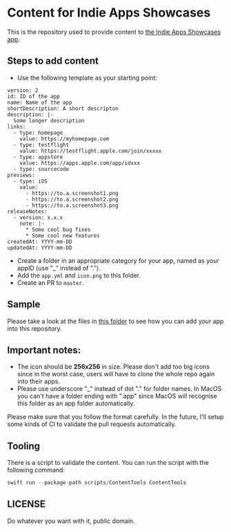 # Content for Indie Apps Showcases

This is the repository used to provide content to [the Indie Apps Showcases app](https://github.com/antranapp/IndieApps).

## Steps to add content

- Use the following template as your starting point:
````
version: 2
id: ID of the app
name: Name of the app
shortDescription: A short descripton
description: |- 
  Some longer description
links:
  - type: homepage
    value: https://myhomepage.com
  - type: testflight
    value: https://testflight.apple.com/join/xxxxx
  - type: appstore
    value: https://apps.apple.com/app/idxxx
  - type: sourcecode
previews:
  - type: iOS
    value: 
      - https://to.a.screenshot1.png
      - https://to.a.screenshot2.png
      - https://to.a.screenshot3.png
releaseNotes:
  - version: x.x.x
    note: |- 
      * Some cool bug fixes
      * Some cool new features
createdAt: YYYY-mm-DD
updatedAt: YYYY-mm-DD
````

- Create a folder in an appropriate category for your app, named as your appID (use "_" instead of ".").
- Add the `app.yml` and `icon.png` to this folder.
- Create an PR to `master`.

## Sample

Please take a look at the files in [this folder](https://github.com/antranapp/IndieAppsContent/tree/master/apps/Reference/app_antran_IndieApps) to see how you can add your app into this repository.

## Important notes:

- The icon should be **256x256** in size. Please don't add too big icons since in the worst case, users will have to clone the whole repo again into their apps.
- Please use underscore "_" instead of dot "." for folder names. In MacOS you can't have a folder ending with ".app" since MacOS will recognise this folder as an app folder automatically.

Please make sure that you follow the format carefully. In the future, I'll setup some kinds of CI to validate the pull requests automatically.

## Tooling

There is a script to validate the content. You can run the script with the following command:

```swift
swift run --package-path scripts/ContentTools ContentTools
```

## LICENSE

Do whatever you want with it, public domain.
